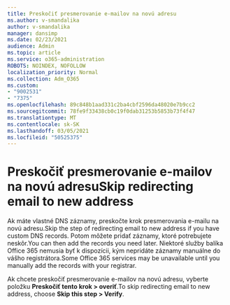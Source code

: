 ```yaml
---
title: Preskočiť presmerovanie e-mailov na novú adresu
ms.author: v-smandalika
author: v-smandalika
manager: dansimp
ms.date: 02/23/2021
audience: Admin
ms.topic: article
ms.service: o365-administration
ROBOTS: NOINDEX, NOFOLLOW
localization_priority: Normal
ms.collection: Adm_O365
ms.custom:
- "9002531"
- "7375"
ms.openlocfilehash: 89c848b1aad331c2ba4cbf2596da48020e7b9cc2
ms.sourcegitcommit: 78fe9f33438cb0c19f0dab31253b5853b73f4f47
ms.translationtype: MT
ms.contentlocale: sk-SK
ms.lasthandoff: 03/05/2021
ms.locfileid: "50525375"
---
```

# <a name="skip-redirecting-email-to-new-address"></a><span data-ttu-id="8e968-102">Preskočiť presmerovanie e-mailov na novú adresu</span><span class="sxs-lookup"><span data-stu-id="8e968-102">Skip redirecting email to new address</span></span>

<span data-ttu-id="8e968-103">Ak máte vlastné DNS záznamy, preskočte krok presmerovania e-mailu na novú adresu.</span><span class="sxs-lookup"><span data-stu-id="8e968-103">Skip the step of redirecting email to new address if you have custom DNS records.</span></span> <span data-ttu-id="8e968-104">Potom môžete pridať záznamy, ktoré potrebujete neskôr.</span><span class="sxs-lookup"><span data-stu-id="8e968-104">You can then add the records you need later.</span></span> <span data-ttu-id="8e968-105">Niektoré služby balíka Office 365 nemusia byť k dispozícii, kým nepridáte záznamy manuálne do vášho registrátora.</span><span class="sxs-lookup"><span data-stu-id="8e968-105">Some Office 365 services may be unavailable until you manually add the records with your registrar.</span></span>

<span data-ttu-id="8e968-106">Ak chcete preskočiť presmerovanie e-mailov na novú adresu, vyberte položku **Preskočiť tento krok > overiť**.</span><span class="sxs-lookup"><span data-stu-id="8e968-106">To skip redirecting email to new address, choose **Skip this step > Verify**.</span></span>